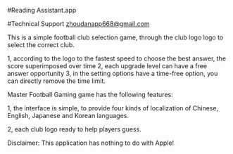 #Reading Assistant.app

#Technical Support zhoudanapp668@gmail.com

This is a simple football club selection game, through the club logo logo to select the correct club.

1, according to the logo to the fastest speed to choose the best answer, the score superimposed over time
2, each upgrade level can have a free answer opportunity
3, in the setting options have a time-free option, you can directly remove the time limit.

Master Football Gaming game has the following features:

1, the interface is simple, to provide four kinds of localization of Chinese, English, Japanese and Korean languages.

2, each club logo ready to help players guess.

Disclaimer: This application has nothing to do with Apple!
